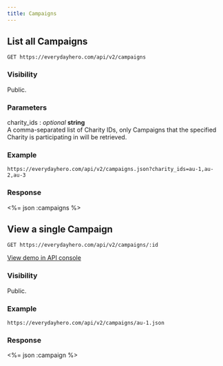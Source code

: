 ```yaml
---
title: Campaigns
---
```

## List all Campaigns

    GET https://everydayhero.com/api/v2/campaigns

### Visibility

Public.

### Parameters

charity_ids : _optional_ **string**<br/>
A comma-separated list of Charity IDs, only Campaigns that the specified Charity is participating in will be retrieved.

### Example

    https://everydayhero.com/api/v2/campaigns.json?charity_ids=au-1,au-2,au-3

### Response

<%= json :campaigns %>

## View a single Campaign

    GET https://everydayhero.com/api/v2/campaigns/:id

[View demo in API console](/console/?query=campaigns/au-0.json) 

### Visibility

Public.

### Example

    https://everydayhero.com/api/v2/campaigns/au-1.json

### Response

<%= json :campaign %>
